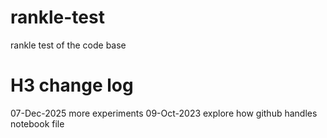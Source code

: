 # rankle-test
rankle test of the code base

# H3 change log
07-Dec-2025 more experiments
09-Oct-2023 explore how github handles notebook file
